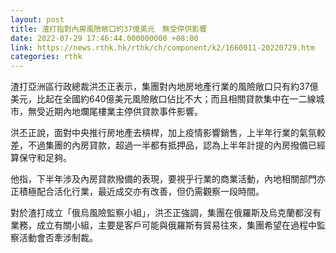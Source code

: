 ```yaml
---
layout: post
title: 渣打指對內房風險敞口約37億美元　無受停供影響
date: 2022-07-29 17:46:44.000000000 +08:00
link: https://news.rthk.hk/rthk/ch/component/k2/1660011-20220729.htm
categories: rthk
---
```


渣打亞洲區行政總裁洪丕正表示，集團對內地房地產行業的風險敞口只有約37億美元，比起在全國約640億美元風險敞口佔比不大；而且相關貸款集中在一二線城市，無受近期內地爛尾樓業主停供貸款事件影響。

洪丕正說，面對中央推行房地產去槓桿，加上疫情影響銷售，上半年行業的氣氛較差，不過集團的內房貸款，超過一半都有抵押品，認為上半年計提的內房撥備已經算保守和足夠。

他指，下半年涉及內房貸款撥備的表現，要視乎行業的商業活動，內地相關部門亦正積極配合活化行業，最近成交亦有改善，但仍需觀察一段時間。

對於渣打成立「俄烏風險監察小組」，洪丕正強調，集團在俄羅斯及烏克蘭都沒有業務，成立有關小組，主要是客戶可能與俄羅斯有貿易往來，集團希望在過程中監察活動會否牽涉制裁。
